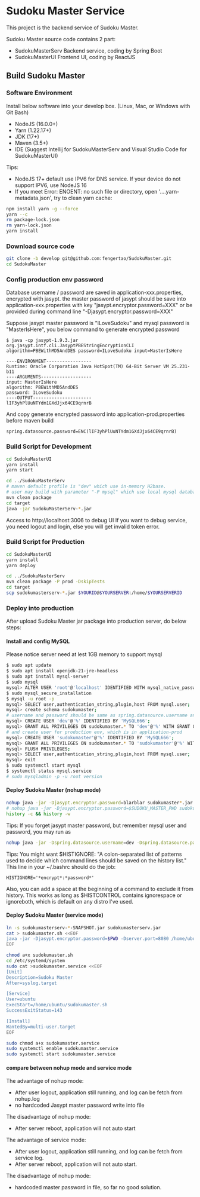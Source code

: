 # Sudoku Master Service

This project is the backend service of Sudoku Master.

Sudoku Master source code contains 2 part:

* SudokuMasterServ
  Backend service, coding by Spring Boot
* SudokuMasterUI
  Frontend UI, coding by ReactJS

## Build Sudoku Master

### Software Environment

Install below software into your develop box. (Linux, Mac, or Windows with Git Bash)

* NodeJS (16.0.0+)
* Yarn (1.22.17+)
* JDK (17+)
* Maven (3.5+)
* IDE (Suggest Intellij for SudokuMasterServ and Visual Studio Code for SudokuMasterUI)

Tips:

* NodeJS 17+ default use IPV6 for DNS service. If your device do not support IPV6, use NodeJS 16
* If you meet Error: ENOENT: no such file or directory, open '...\.yarn-metadata.json', try to clean yarn cache:
```bash
npm install yarn -g --force
yarn --c
rm package-lock.json
rm yarn-lock.json
yarn install 
```

### Download source code

```bash
git clone -b develop git@github.com:fengertao/SudokuMaster.git
cd SudokuMaster
```

### Config production env password

Database username / password are saved in application-xxx.properties, encrypted with jasypt. the master password of
jasypt should be save into application-xxx.properties with key "jasypt.encryptor.password=XXX"
or be provided during command line "-Djasypt.encryptor.password=XXX"

Suppose jasypt master password is "ILoveSudoku" and mysql password is "MasterIsHere", you below command to generate
encrypted password

```base
$ java -cp jasypt-1.9.3.jar org.jasypt.intf.cli.JasyptPBEStringEncryptionCLI algorithm=PBEWithMD5AndDES password=ILoveSudoku input=MasterIsHere

----ENVIRONMENT-----------------
Runtime: Oracle Corporation Java HotSpot(TM) 64-Bit Server VM 25.231-b11
----ARGUMENTS-------------------
input: MasterIsHere
algorithm: PBEWithMD5AndDES
password: ILoveSudoku
----OUTPUT----------------------
lIF3yhPlUuNTYdm1GXdJjx64CE9qrnrB
```

And copy generate encrypted password into application-prod.properties before maven build

```properties
spring.datasource.password=ENC(lIF3yhPlUuNTYdm1GXdJjx64CE9qrnrB)
```

### Build Script for Development

```bash
cd SudokuMasterUI
yarn install
yarn start

cd ../SudokuMasterServ
# maven default profile is "dev" which use in-memory H2base.
# user may build with parameter "-P mysql" which use local mysql database
mvn clean package
cd target
java -jar SudokuMasterServ-*.jar
```
Access to http://localhost:3006 to debug UI
If you want to debug service, you need logout and login, else you will get invalid token error.

### Build Script for Production

```bash
cd SudokuMasterUI
yarn install
yarn deploy

cd ../SudokuMasterServ
mvn clean package -P prod -DskipTests
cd target
scp sudokumasterserv-*.jar $YOURID@$YOURSERVER:/home/$YOURSERVERID
```


### Deploy into production

After upload Sudoku Master jar package into production server, do below steps:

#### Install and config MySQL

Please notice server need at lest 1GB memory to support mysql

```bash
$ sudo apt update
$ sudo apt install openjdk-21-jre-headless
$ sudo apt install mysql-server
$ sudo mysql
mysql> ALTER USER 'root'@'localhost' IDENTIFIED WITH mysql_native_password by '$MYSQL_NEW_ROOT_PASSWORD'
$ sudo mysql_secure_installation
$ mysql -u root -p
mysql> SELECT user,authentication_string,plugin,host FROM mysql.user;
mysql> create schema sudokumaster;
# username and password should be same as spring.datasource.username and spring.datasource.password decrypted value
mysql> CREATE USER 'dev'@'%' IDENTIFIED BY 'MySQL666';
mysql> GRANT ALL PRIVILEGES ON sudokumaster.* TO 'dev'@'%' WITH GRANT OPTION;
# and create user for production env, which is in application-prod
mysql> CREATE USER 'sudokumaster'@'%' IDENTIFIED BY 'MySQL666';
mysql> GRANT ALL PRIVILEGES ON sudokumaster.* TO 'sudokumaster'@'%' WITH GRANT OPTION;
mysql> FLUSH PRIVILEGES;
mysql> SELECT user,authentication_string,plugin,host FROM mysql.user;
mysql> exit
$ sudo systemctl start mysql
$ systemctl status mysql.service
# sudo mysqladmin -p -u root version
```

#### Deploy Sudoku Master (nohup mode)

```bash
nohup java -jar -Djasypt.encryptor.password=blarblar sudokumaster*.jar &
# nohup java -jar -Djasypt.encryptor.password=$SUDOKU_MASTER_PWD sudokumaster*.jar &
history -c && history -w
```

Tips:
If you forget jasypt master password, but remember mysql user and password, you may run as

```bash
nohup java -jar -Dspring.datasource.username=dev -Dspring.datasource.password=MySQL666 sudokumaster*.jar &
```

Tips:
You might want $HISTIGNORE: "A colon-separated list of patterns used to decide which command lines should be saved on
the history list."
This line in your ~/.bashrc should do the job:

```properties
HISTIGNORE='*encrypt*:*password*'
```

Also, you can add a space at the beginning of a command to exclude it from history. This works as long as $HISTCONTROL
contains ignorespace or ignoreboth, which is default on any distro I've used.

#### Deploy Sudoku Master (service mode)

```bash
ln -s sudokumasterserv-*-SNAPSHOT.jar sudokumasterserv.jar
cat > sudokumaster.sh <<EOF
java -jar -Djasypt.encryptor.password=$PWD -Dserver.port=8080 /home/ubuntu/sudokumasterserv.jar
EOF

chmod a+x sudokumaster.sh
cd /etc/systemd/system
sudo cat >sudokumaster.service <<EOF
[Unit]
Description=Sudoku Master
After=syslog.target

[Service]
User=ubuntu
ExecStart=/home/ubuntu/sudokumaster.sh
SuccessExitStatus=143

[Install]
WantedBy=multi-user.target
EOF

sudo chmod a+x sudokumaster.service
sudo systemctl enable sudokumaster.service
sudo systemctl start sudokumaster.service

```
#### compare between nohup mode and service mode

The advantage of nohup mode:
* After user logout, application still running, and log can be fetch from nohup.log
* no hardcoded Jasypt master password write into file

The disadvantage of nohup mode:
* After server reboot, application will not auto start

The advantage of service mode:
* After user logout, application still running, and log can be fetch from service log.
* After server reboot, application will not auto start.

The disadvantage of nohup mode:
* hardcoded master password in file, so far no good solution.
